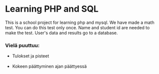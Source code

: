 # Learning PHP and SQL

This is a school project for learning php and mysql. We have made a math test.
You can do this test only once. Name and student id are needed to make the test. 
User's data and results go to a database. 


<h3>Vielä puuttuu:</h3>
<ul>
  <li>Tulokset ja pisteet</li> <br>
  <li>Kokeen päättyminen ajan päättyessä</li> <br>

